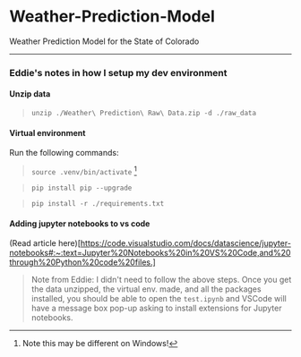 # Weather-Prediction-Model

Weather Prediction Model for the State of Colorado

---

### Eddie's notes in how I setup my dev environment

#### Unzip data

> `unzip ./Weather\ Prediction\ Raw\ Data.zip -d ./raw_data`

#### Virtual environment

Run the following commands:

> `source .venv/bin/activate` [^1]

> `pip install pip --upgrade`

> `pip install -r ./requirements.txt`

#### Adding jupyter notebooks to vs code

(Read article here)[https://code.visualstudio.com/docs/datascience/jupyter-notebooks#:~:text=Jupyter%20Notebooks%20in%20VS%20Code,and%20through%20Python%20code%20files.]

> Note from Eddie: I didn't need to follow the above steps. Once you get the data unzipped, the virtual env. made, and all the packages installed, you should be able to open the `test.ipynb` and VSCode will have a message box pop-up asking to install extensions for Jupyter notebooks.

[^1]: Note this may be different on Windows!
